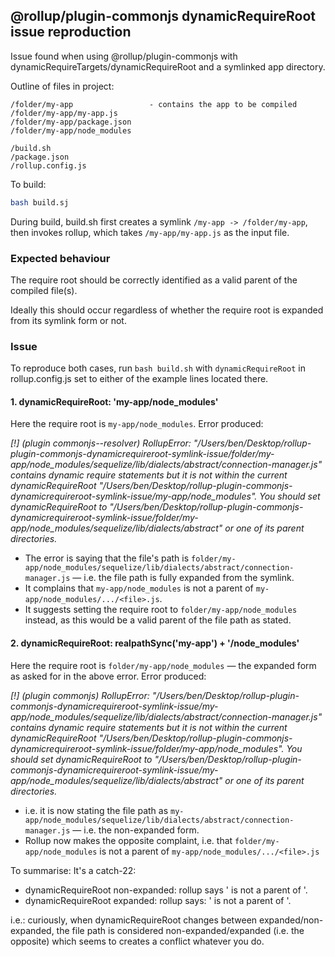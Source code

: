## @rollup/plugin-commonjs dynamicRequireRoot issue reproduction

Issue found when using @rollup/plugin-commonjs with dynamicRequireTargets/dynamicRequireRoot and a symlinked app directory.

Outline of files in project:
```
/folder/my-app                 - contains the app to be compiled
/folder/my-app/my-app.js
/folder/my-app/package.json
/folder/my-app/node_modules

/build.sh
/package.json
/rollup.config.js
```

To build:
```sh
bash build.sj
```

During build, build.sh first creates a symlink `/my-app -> /folder/my-app`, then invokes rollup, which takes `/my-app/my-app.js` as the input file.


### Expected behaviour

The require root should be correctly identified as a valid parent of the compiled file(s).

Ideally this should occur regardless of whether the require root is expanded from its symlink form or not.


### Issue

To reproduce both cases, run `bash build.sh` with `dynamicRequireRoot` in rollup.config.js set to either of the example lines located there.

#### 1. dynamicRequireRoot: 'my-app/node_modules'

Here the require root is `my-app/node_modules`. Error produced:

_[!] (plugin commonjs--resolver) RollupError: "/Users/ben/Desktop/rollup-plugin-commonjs-dynamicrequireroot-symlink-issue/folder/my-app/node_modules/sequelize/lib/dialects/abstract/connection-manager.js" contains dynamic require statements but it is not within the current dynamicRequireRoot "/Users/ben/Desktop/rollup-plugin-commonjs-dynamicrequireroot-symlink-issue/my-app/node_modules". You should set dynamicRequireRoot to "/Users/ben/Desktop/rollup-plugin-commonjs-dynamicrequireroot-symlink-issue/folder/my-app/node_modules/sequelize/lib/dialects/abstract" or one of its parent directories._

- The error is saying that the file's path is `folder/my-app/node_modules/sequelize/lib/dialects/abstract/connection-manager.js` — i.e. the file path is fully expanded from the symlink.
- It complains that `my-app/node_modules` is not a parent of `my-app/node_modules/.../<file>.js`.
- It suggests setting the require root to `folder/my-app/node_modules` instead, as this would be a valid parent of the file path as stated.

#### 2. dynamicRequireRoot: realpathSync('my-app') + '/node_modules'

Here the require root is `folder/my-app/node_modules` — the expanded form as asked for in the above error. Error produced:

_[!] (plugin commonjs) RollupError: "/Users/ben/Desktop/rollup-plugin-commonjs-dynamicrequireroot-symlink-issue/my-app/node_modules/sequelize/lib/dialects/abstract/connection-manager.js" contains dynamic require statements but it is not within the current dynamicRequireRoot "/Users/ben/Desktop/rollup-plugin-commonjs-dynamicrequireroot-symlink-issue/folder/my-app/node_modules". You should set dynamicRequireRoot to "/Users/ben/Desktop/rollup-plugin-commonjs-dynamicrequireroot-symlink-issue/my-app/node_modules/sequelize/lib/dialects/abstract" or one of its parent directories._
- i.e. it is now stating the file path as `my-app/node_modules/sequelize/lib/dialects/abstract/connection-manager.js` — i.e. the non-expanded form.
- Rollup now makes the opposite complaint, i.e. that `folder/my-app/node_modules` is not a parent of `my-app/node_modules/.../<file>.js`

To summarise: It's a catch-22:

- dynamicRequireRoot non-expanded: rollup says '<non-expanded require root path> is not a parent of <expanded file path>'.
- dynamicRequireRoot expanded: rollup says: '<expanded require root path> is not a parent of <non-expanded file path>'.

i.e.: curiously, when dynamicRequireRoot changes between expanded/non-expanded, the file path is considered non-expanded/expanded (i.e. the opposite) which seems to creates a conflict whatever you do.
